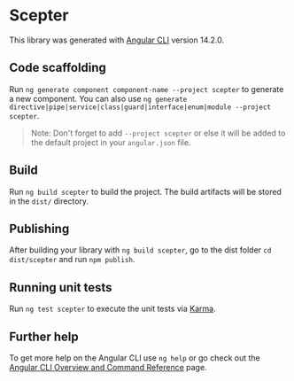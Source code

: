 # Scepter

This library was generated with [Angular CLI](https://github.com/angular/angular-cli) version 14.2.0.

## Code scaffolding

Run `ng generate component component-name --project scepter` to generate a new component. You can also use `ng generate directive|pipe|service|class|guard|interface|enum|module --project scepter`.

> Note: Don't forget to add `--project scepter` or else it will be added to the default project in your `angular.json` file.

## Build

Run `ng build scepter` to build the project. The build artifacts will be stored in the `dist/` directory.

## Publishing

After building your library with `ng build scepter`, go to the dist folder `cd dist/scepter` and run `npm publish`.

## Running unit tests

Run `ng test scepter` to execute the unit tests via [Karma](https://karma-runner.github.io).

## Further help

To get more help on the Angular CLI use `ng help` or go check out the [Angular CLI Overview and Command Reference](https://angular.io/cli) page.
